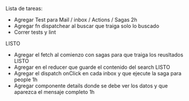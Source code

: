 Lista de tareas:

- Agregar Test para Mail / inbox / Actions / Sagas 2h
- Agregar fn dispatchear al buscar que traiga solo lo buscado  
- Correr tests y lint


LISTO

- Agregar el fetch al comienzo con sagas para que traiga los reusltados  LISTO
- Agregar en el reducer que guarde el contenido del search LISTO
- Agregar el dispatch onClick en cada inbox y que ejecute la saga para people 1h
- Agregar componente details donde se debe ver los datos y que aparezca el mensaje completo 1h
